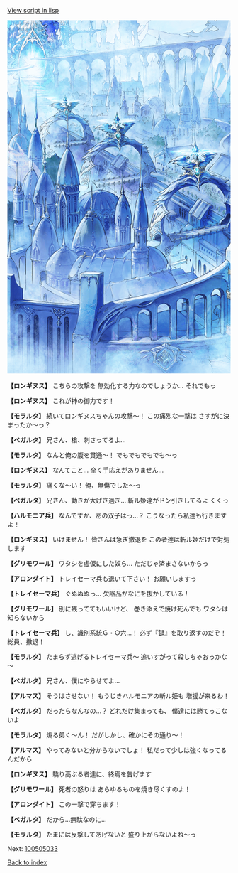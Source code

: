 [View script in lisp](../scripts/100505031.txt)

![400_angel_town_daytime.png](../images/backgrounds/400_angel_town_daytime.png)

**【ロンギヌス】**
こちらの攻撃を
無効化する力なのでしょうか…
それでもっ

**【ロンギヌス】**
これが神の御力です！

**【モラルタ】**
続いてロンギヌスちゃんの攻撃～！
この痛烈な一撃は
さすがに決まったか～っ？

**【ベガルタ】**
兄さん、槍、刺さってるよ…

**【モラルタ】**
なんと俺の腹を貫通～！
でもでもでもでも～っ

**【ロンギヌス】**
なんてこと…
全く手応えがありません…

**【モラルタ】**
痛くな～い！
俺、無傷でした～っ

**【ベガルタ】**
兄さん、動きが大げさ過ぎ…
斬ル姫達がドン引きしてるよ
くくっ

**【ハルモニア兵】**
なんですか、あの双子はっ…？
こうなったら私達も行きますよ！

**【ロンギヌス】**
いけません！
皆さんは急ぎ撤退を
この者達は斬ル姫だけで対処します

**【グリモワール】**
ワタシを虚仮にした奴ら…
ただじゃ済まさないからっ

**【アロンダイト】**
トレイセーマ兵も退いて下さい！
お願いしますっ

**【トレイセーマ兵】**
ぐぬぬぬっ…
欠陥品がなにを抜かしている！

**【グリモワール】**
別に残っててもいいけど、
巻き添えで焼け死んでも
ワタシは知らないから

**【トレイセーマ兵】**
し、識別系統Ｇ・○六…！
必ず『鍵』を取り返すのだぞ！
総員、撤退！

**【モラルタ】**
たまらず逃げるトレイセーマ兵～
追いすがって殺しちゃおっかな～

**【ベガルタ】**
兄さん、僕にやらせてよ…

**【アルマス】**
そうはさせない！
もうじきハルモニアの斬ル姫も
増援が来るわ！

**【ベガルタ】**
だったらなんなの…？
どれだけ集まっても、
僕達には勝てっこないよ

**【モラルタ】**
煽る弟く～ん！
だがしかし、確かにその通り～！

**【アルマス】**
やってみないと分からないでしょ！
私だって少しは強くなってるんだから

**【ロンギヌス】**
驕り高ぶる者達に、終焉を告げます

**【グリモワール】**
死者の怒りは
あらゆるものを焼き尽くすのよ！

**【アロンダイト】**
この一撃で穿ちます！

**【ベガルタ】**
だから…無駄なのに…

**【モラルタ】**
たまには反撃してあげないと
盛り上がらないよね～っ

Next: [100505033](100505033.md)

[Back to index](index.md)
